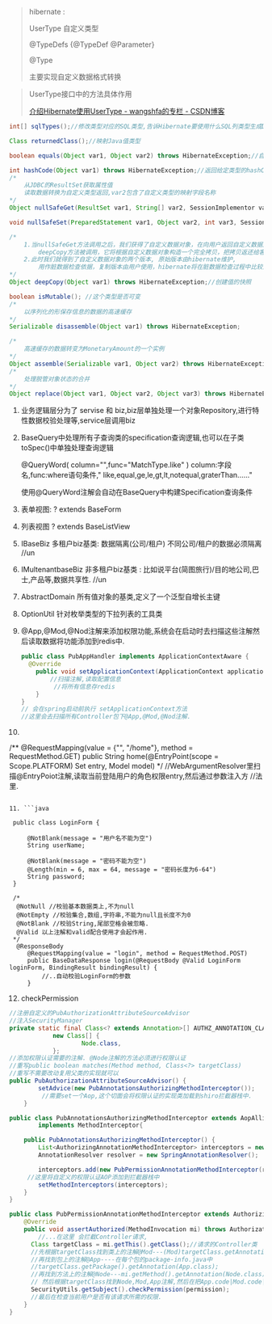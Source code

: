 > hibernate :  
>
> UserType  自定义类型  
>
> @TypeDefs {@TypeDef  @Parameter}
>
> @Type
>
> 主要实现自定义数据格式转换

> UserType接口中的方法具体作用
>
> [介绍Hibernate使用UserType \- wangshfa的专栏 \- CSDN博客](http://blog.csdn.net/wangshfa/article/details/22687813)

```java
int[] sqlTypes();//修改类型对应的SQL类型,告诉Hibernate要使用什么SQL列类型生成DDL模式

Class returnedClass();//映射Java值类型

boolean equals(Object var1, Object var2) throws HibernateException;//自定义数据类型比对方法

int hashCode(Object var1) throws HibernateException;//返回给定类型的hashCode
/*
	从JDBC的ResultSet获取属性值
	读取数据转换为自定义类型返回,var2包含了自定义类型的映射字段名称
*/
Object nullSafeGet(ResultSet var1, String[] var2, SessionImplementor var3, Object var4) throws HibernateException, SQLException;

void nullSafeSet(PreparedStatement var1, Object var2, int var3, SessionImplementor var4) throws HibernateException, SQLException;//数据保存时被调用,把属性值写到JDBC的PreparedStatement

/*
	1.当nullSafeGet方法调用之后，我们获得了自定义数据对象，在向用户返回自定义数据之前
	 	deepCopy方法被调用，它将根据自定义数据对象构造一个完全拷贝，把拷贝返还给客户使用。
	2.此时我们就得到了自定义数据对象的两个版本, 原始版本由hibernate维护,
	 	用作脏数据检查依据，复制版本由用户使用，hibernate将在脏数据检查过程中比较这两个版本的数据
*/
Object deepCopy(Object var1) throws HibernateException;//创建值的快照

boolean isMutable(); //这个类型是否可变
/*
	以序列化的形保存信息的数据的高速缓存
*/
Serializable disassemble(Object var1) throws HibernateException;

/*
	高速缓存的数据转变为MonetaryAmount的一个实例
*/
Object assemble(Serializable var1, Object var2) throws HibernateException;
/*
 	处理脱管对象状态的合并
*/
Object replace(Object var1, Object var2, Object var3) throws HibernateException;
```
1. 业务逻辑层分为了 servise 和 biz,biz层单独处理一个对象Repository,进行特性数据校验处理等,service层调用biz	

2. BaseQuery中处理所有子查询类的specification查询逻辑,也可以在子类toSpec()中单独处理查询逻辑

   @QueryWord( column="",func="MatchType.like" ) column:字段名,func:where语句条件," like,equal,ge,le,gt,lt,notequal,graterThan......"

   使用@QueryWord注解会自动在BaseQuery中构建Specification查询条件

3. 表单视图: ?  extends BaseForm

4. 列表视图 ? extends BaseListView

5. IBaseBiz 多租户biz基类:  数据隔离(公司/租户) 不同公司/租户的数据必须隔离 //un

6. IMultenantbaseBiz 非多租户biz基类 : 比如说平台(简图旅行)/目的地公司,巴士,产品等,数据共享性. //un

7. AbstractDomain 所有值对象的基类,定义了一个泛型自增长主键

8. OptionUtil  针对枚举类型的下拉列表的工具类

9. @App,@Mod,@Nod注解来添加权限功能,系统会在启动时去扫描这些注解然后读取数据将功能添加到redis中.

   ```java
   public class PubAppHandler implements ApplicationContextAware {
     @Override
       public void setApplicationContext(ApplicationContext applicationContext) throws 		BeansException {
           //扫描注解,读取配置信息
         	//将所有信息存redis
       }
   }
   // 会在spring启动前执行 setApplicationContext方法
   //这里会去扫描所有Controller包下@App,@Mod,@Nod注解.
   ```

10. ```java
  /**
  	@RequestMapping(value = {"", "/home"}, method = RequestMethod.GET)
      public String home(@EntryPoint(scope = Scope.PLATFORM) Set<PubApp> entry, Model model)
      */
   //WebArgumentResolver里扫描@EntryPoiot注解,读取当前登陆用户的角色权限entry,然后通过参数注入方
   //法里.
  ```

11. ```java

   public class LoginForm {

       @NotBlank(message = "用户名不能为空")
       String userName;

       @NotBlank(message = "密码不能为空")
       @Length(min = 6, max = 64, message = "密码长度为6-64")
       String password;
   }

   /*
   	@NotNull //校验基本数据类上,不为null
   	@NotEmpty //校验集合,数组,字符串,不能为null且长度不为0
   	@NotBlank //校验String,尾部空格会被忽略.
   	@Valid 以上注解和valid配合使用才会起作用.
   */
    @ResponseBody
       @RequestMapping(value = "login", method = RequestMethod.POST)
       public BaseDataResponse login(@RequestBody @Valid LoginForm loginForm, BindingResult bindingResult) {
           //..自动校验LoginForm的参数
       }
   ```

12. checkPermission

   ```java
   //注册自定义的PubAuthorizationAttributeSourceAdvisor
   //注入SecurityManager
   private static final Class<? extends Annotation>[] AUTHZ_ANNOTATION_CLASSES =
               new Class[] {
                       Node.class,
               };
   //添加权限认证需要的注解. @Node注解的方法必须进行权限认证
   //重写public boolean matches(Method method, Class<?> targetClass)
   //重写不需要改动复用父类的实现就可以
   public PubAuthorizationAttributeSourceAdvisor() {
           setAdvice(new PubAnnotationsAuthorizingMethodInterceptor());
     		//需要set一个Aop,这个切面会将权限认证的实现类加载到shiro拦截器栈中.
       }
   ```

   ```java
   public class PubAnnotationsAuthorizingMethodInterceptor extends AopAllianceAnnotationsAuthorizingMethodInterceptor
           implements MethodInterceptor{

       public PubAnnotationsAuthorizingMethodInterceptor() {
           List<AuthorizingAnnotationMethodInterceptor> interceptors = new ArrayList<>(1);
           AnnotationResolver resolver = new SpringAnnotationResolver();

           interceptors.add(new PubPermissionAnnotationMethodInterceptor(resolver));
   		//这里将自定义的权限认证AOP添加到拦截器栈中
           setMethodInterceptors(interceptors);
       }
   }
   ```

   ```java
   public class PubPermissionAnnotationMethodInterceptor extends AuthorizingAnnotationMethodInterceptor{
       @Override
       public void assertAuthorized(MethodInvocation mi) throws AuthorizationException {
           //...在这里 会拦截Controller请求,
         Class targetClass = mi.getThis().getClass();//请求的Controller类
         //先根据targetClass找到类上的注解@Mod---(Mod)targetClass.getAnnotation(Mod.class);
         //再找到包上的注解@App----在每个包的package-info.java中
         //targetClass.getPackage().getAnnotation(App.class);
         //再找到方法上的注解@Node---mi.getMethod().getAnnotation(Node.class);
         // 然后根据targetClass找到Node,Mod,App注解,然后在把App.code|Mod.code|Node.code拼接
         SecurityUtils.getSubject().checkPermission(permission);
         //最后在检查当前用户是否有该请求所需的权限.
       }
   }
   ```

   ​